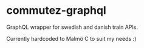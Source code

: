 # commutez-graphql
GraphQL wrapper for swedish and danish train APIs.

Currently hardcoded to Malmö C to suit my needs :)
